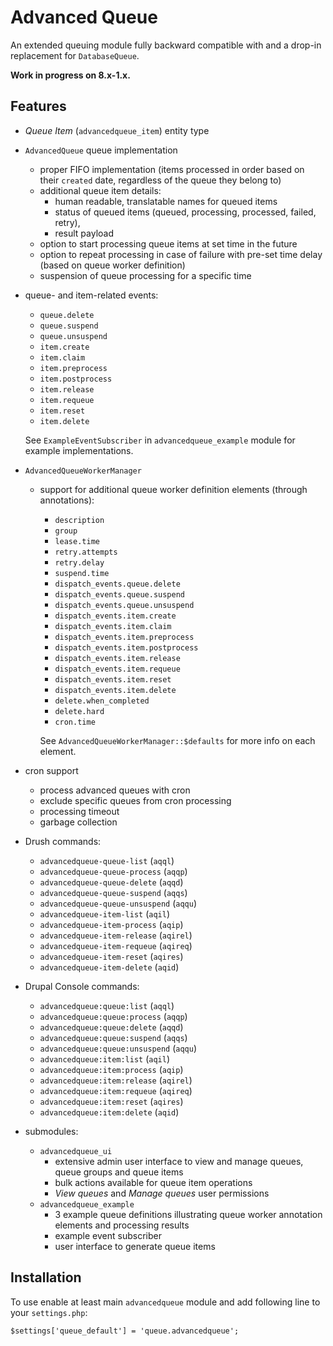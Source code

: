 # Advanced Queue

An extended queuing module fully backward compatible with and a drop-in replacement for `DatabaseQueue`.

**Work in progress on 8.x-1.x.**


## Features

  * _Queue Item_ (`advancedqueue_item`) entity type
  
  * `AdvancedQueue` queue implementation
    - proper FIFO implementation (items processed in order based on their `created` date, regardless of the queue they belong to)
    - additional queue item details:
      - human readable, translatable names for queued items
      - status of queued items (queued, processing, processed, failed, retry),
      - result payload
    - option to start processing queue items at set time in the future
    - option to repeat processing in case of failure with pre-set time delay (based on queue worker definition)
    - suspension of queue processing for a specific time
  
  * queue- and item-related events:
    - `queue.delete`
    - `queue.suspend`
    - `queue.unsuspend`
    - `item.create`
    - `item.claim`
    - `item.preprocess`
    - `item.postprocess`
    - `item.release`
    - `item.requeue`
    - `item.reset`
    - `item.delete`
    
    See `ExampleEventSubscriber` in `advancedqueue_example` module for example implementations.

  * `AdvancedQueueWorkerManager`
    - support for additional queue worker definition elements (through annotations):
      - `description`
      - `group`
      - `lease.time`
      - `retry.attempts`
      - `retry.delay`
      - `suspend.time`
      - `dispatch_events.queue.delete`
      - `dispatch_events.queue.suspend`
      - `dispatch_events.queue.unsuspend`
      - `dispatch_events.item.create`
      - `dispatch_events.item.claim`
      - `dispatch_events.item.preprocess`
      - `dispatch_events.item.postprocess`
      - `dispatch_events.item.release`
      - `dispatch_events.item.requeue`
      - `dispatch_events.item.reset`
      - `dispatch_events.item.delete`
      - `delete.when_completed`
      - `delete.hard`
      - `cron.time`
      
      See `AdvancedQueueWorkerManager::$defaults` for more info on each element.
  
  * cron support
    - process advanced queues with cron
    - exclude specific queues from cron processing
    - processing timeout
    - garbage collection
  
  * Drush commands:
    - `advancedqueue-queue-list` (`aqql`)                                                                            
    - `advancedqueue-queue-process` (`aqqp`)
    - `advancedqueue-queue-delete` (`aqqd`)                                                                          
    - `advancedqueue-queue-suspend` (`aqqs`)
    - `advancedqueue-queue-unsuspend` (`aqqu`)
    - `advancedqueue-item-list` (`aqil`)
    - `advancedqueue-item-process` (`aqip`)                                                                          
    - `advancedqueue-item-release` (`aqirel`)                                                                        
    - `advancedqueue-item-requeue` (`aqireq`)                                                                        
    - `advancedqueue-item-reset` (`aqires`)                                                                          
    - `advancedqueue-item-delete` (`aqid`)                                                                           

  * Drupal Console commands:
    - `advancedqueue:queue:list` (`aqql`)
    - `advancedqueue:queue:process` (`aqqp`)
    - `advancedqueue:queue:delete` (`aqqd`)
    - `advancedqueue:queue:suspend` (`aqqs`)
    - `advancedqueue:queue:unsuspend` (`aqqu`)
    - `advancedqueue:item:list` (`aqil`)
    - `advancedqueue:item:process` (`aqip`)
    - `advancedqueue:item:release` (`aqirel`)
    - `advancedqueue:item:requeue` (`aqireq`)
    - `advancedqueue:item:reset` (`aqires`)
    - `advancedqueue:item:delete` (`aqid`)

  * submodules:
    - `advancedqueue_ui`
      - extensive admin user interface to view and manage queues, queue groups and queue items
      - bulk actions available for queue item operations
      - _View queues_ and _Manage queues_ user permissions
    - `advancedqueue_example`
      - 3 example queue definitions illustrating queue worker annotation elements and processing results
      - example event subscriber
      - user interface to generate queue items

## Installation

To use enable at least main `advancedqueue` module and add following line to your `settings.php`:

`$settings['queue_default'] = 'queue.advancedqueue';`
